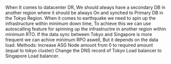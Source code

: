 When It comes to datacenter DR, We should always have a secondary DB in another region where it should be always On and synched to Primary DB in the Tokyo Region. When it comes to earthquake we need to spin up the infrastructure within minimum down time, To achieve this we can use autoscalling feature for spinning up the infrastructre in another region within minimum RTO. If the data sync between Tokyo and Singapore is more frequent we can achive minimum RPO aswell, But it depends on the data load.
Methods: Increase ASG Node amount from 0 to required amount (equal to tokyo cluster)
         Change the DNS record of Tokyo Load balancer to Singapore Load balancer.